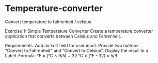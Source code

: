 # Temperature-converter
Convert temperature to fahrenheit / celsius


Exercise 1: Simple Temperature Converter
Create a temperature converter application that converts between Celsius and Fahrenheit.

Requirements:
Add an Edit field for user input.
Provide two buttons: "Convert to Fahrenheit" and "Convert to Celsius".
Display the result in a Label.
Formula:
°F = (°C × 9/5) + 32
°C = (°F - 32) × 5/9
